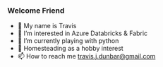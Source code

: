 ### Welcome Friend

- 👋 My name is Travis
- 👀 I’m interested in Azure Databricks & Fabric
- 🌱 I’m currently playing with python
- 💞️ Homesteading as a hobby interest
- 📫 How to reach me travis.j.dunbar@gmail.com

<!---
tbone317/tbone317 is a ✨ special ✨ repository because its `README.md` (this file) appears on your GitHub profile.
You can click the Preview link to take a look at your changes.
--->
